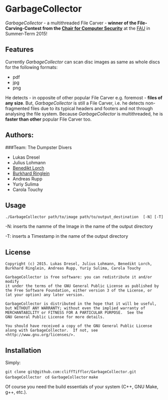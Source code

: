 # GarbageCollector
*GarbageCollector* - a multithreaded File Carver - **winner of the File-Carving-Contest from the [Chair for Computer Security](https://www1.cs.fau.de/)** at the [FAU](https://www.fau.de/) in Summer-Term 2015! 


## Features 

Currently *GarbageCollector* can scan disc images as same as whole discs for the following formats:
* pdf
* jpg 
* png 

He detects - in opposite of other popular File Carver e.g. foremost - **files of any size**. 
But, *GarbageCollector* is still a File Carver, i.e. he detects non-fragmented files due to its typical headers and footers and not through analysing the file system. 
Because *GarbageCollector* is multithreaded, he is **faster than other** popular File Carver too. 


## Authors: 
###Team: The Dumpster Divers 

- Lukas Dresel 
- Julius Lohmann
- [Benedikt Lorch](https://github.com/btlorch)
- [Burkhard Ringlein](https://github.com/cliffTifflor)
- Andreas Rupp
- Yuriy Sulima 
- Carola Touchy


## Usage 

`./GarbageCollector path/to/image path/to/output_destination  [-N] [-T]`

-N: inserts the namme of the Image in the name of the output directory

-T: inserts a Timestamp in the name of the output directory 


## License 

	Copyright (c) 2015. Lukas Dresel, Julius Lohmann, Benedikt Lorch, Burkhard Ringlein, Andreas Rupp, Yuriy Sulima, Carola Touchy

	GarbageCollector is free software: you can redistribute it and/or modify
	it under the terms of the GNU General Public License as published by
	the Free Software Foundation, either version 3 of the License, or
	(at your option) any later version.

	GarbageCollector is distributed in the hope that it will be useful,
	but WITHOUT ANY WARRANTY; without even the implied warranty of
	MERCHANTABILITY or FITNESS FOR A PARTICULAR PURPOSE.  See the
	GNU General Public License for more details.

	You should have received a copy of the GNU General Public License
	along with GarbageCollector.  If not, see <http://www.gnu.org/licenses/>.


## Installation 

Simply:

`git clone git@github.com:cliffTifflor/GarbageCollector.git GarbageCollector `
`cd GarbageCollector`
`make `

Of course you need the build essentials of your system (C++, GNU Make, g++, etc.). 




